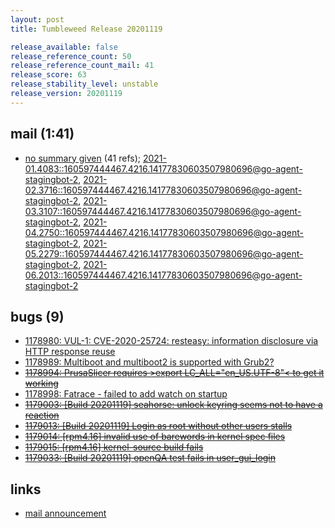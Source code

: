 ```yaml
---
layout: post
title: Tumbleweed Release 20201119

release_available: false
release_reference_count: 50
release_reference_count_mail: 41
release_score: 63
release_stability_level: unstable
release_version: 20201119
---
```


## mail (1:41)

- [no summary given](https://lists.opensuse.org/archives/list/factory@lists.opensuse.org/thread/XANDUIL2YKCR4QTSYAB7HVSXZVQMMJ3S) (41 refs); [2021-01.4083::<160597444467.4216.14177830603507980696@go-agent-stagingbot-2>](https://lists.opensuse.org/archives/list/factory@lists.opensuse.org/thread/JDWN52O6YK5QKQTUEAJKGKRPNSN44DJZ), [2021-02.3716::<160597444467.4216.14177830603507980696@go-agent-stagingbot-2>](https://lists.opensuse.org/archives/list/factory@lists.opensuse.org/thread/JDWN52O6YK5QKQTUEAJKGKRPNSN44DJZ), [2021-03.3107::<160597444467.4216.14177830603507980696@go-agent-stagingbot-2>](https://lists.opensuse.org/archives/list/factory@lists.opensuse.org/thread/JDWN52O6YK5QKQTUEAJKGKRPNSN44DJZ), [2021-04.2750::<160597444467.4216.14177830603507980696@go-agent-stagingbot-2>](https://lists.opensuse.org/archives/list/factory@lists.opensuse.org/thread/JDWN52O6YK5QKQTUEAJKGKRPNSN44DJZ), [2021-05.2279::<160597444467.4216.14177830603507980696@go-agent-stagingbot-2>](https://lists.opensuse.org/archives/list/factory@lists.opensuse.org/thread/JDWN52O6YK5QKQTUEAJKGKRPNSN44DJZ), [2021-06.2013::<160597444467.4216.14177830603507980696@go-agent-stagingbot-2>](https://lists.opensuse.org/archives/list/factory@lists.opensuse.org/thread/JDWN52O6YK5QKQTUEAJKGKRPNSN44DJZ)

## bugs (9)

<!--more-->

- [1178980: VUL-1: CVE-2020-25724: resteasy: information disclosure via HTTP response reuse](https://bugzilla.opensuse.org/show_bug.cgi?id=1178980)
- [1178989: Multiboot and multiboot2 is supported with Grub2?](https://bugzilla.opensuse.org/show_bug.cgi?id=1178989)
- ~~[1178994: PrusaSlicer requires  >export LC_ALL="en_US.UTF-8"< to get it working](https://bugzilla.opensuse.org/show_bug.cgi?id=1178994)~~
- [1178998: Fatrace - failed to add watch on startup](https://bugzilla.opensuse.org/show_bug.cgi?id=1178998)
- ~~[1179003: \[Build 20201119\] seahorse: unlock keyring seems not to have a reaction](https://bugzilla.opensuse.org/show_bug.cgi?id=1179003)~~
- ~~[1179013: \[Build 20201119\] Login as root without other users stalls](https://bugzilla.opensuse.org/show_bug.cgi?id=1179013)~~
- ~~[1179014: \[rpm4.16\] invalid use of barewords in kernel spec files](https://bugzilla.opensuse.org/show_bug.cgi?id=1179014)~~
- ~~[1179015: \[rpm4.16\] kernel-source build fails](https://bugzilla.opensuse.org/show_bug.cgi?id=1179015)~~
- ~~[1179033: \[Build 20201119\] openQA test fails in user_gui_login](https://bugzilla.opensuse.org/show_bug.cgi?id=1179033)~~



## links

- [mail announcement](https://lists.opensuse.org/archives/list/factory@lists.opensuse.org/thread/JDWN52O6YK5QKQTUEAJKGKRPNSN44DJZ)
